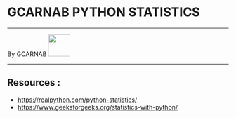# GCARNAB PYTHON STATISTICS 
___

By GCARNAB <a href='https://github.com/gcarnab'> <img src='https://avatars.githubusercontent.com/u/15156604?v=4' width="50"/></a>
___

## Resources :

- https://realpython.com/python-statistics/
- https://www.geeksforgeeks.org/statistics-with-python/